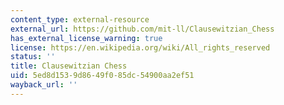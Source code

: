 ```yaml
---
content_type: external-resource
external_url: https://github.com/mit-ll/Clausewitzian_Chess
has_external_license_warning: true
license: https://en.wikipedia.org/wiki/All_rights_reserved
status: ''
title: Clausewitzian Chess
uid: 5ed8d153-9d86-49f0-85dc-54900aa2ef51
wayback_url: ''
---
```

